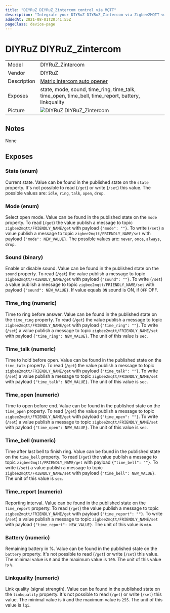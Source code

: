 ```yaml
---
title: "DIYRuZ DIYRuZ_Zintercom control via MQTT"
description: "Integrate your DIYRuZ DIYRuZ_Zintercom via Zigbee2MQTT with whatever smart home infrastructure you are using without the vendors bridge or gateway."
addedAt: 2021-08-01T20:41:55Z
pageClass: device-page
---
```


<!-- !!!! -->
<!-- ATTENTION: This file is auto-generated through docgen! -->
<!-- You can only edit the "## Notes"-Section till next h1 (#) or h2 heading (##). -->
<!-- Do NOT use h1 or h2 heading within "## Notes"-Section. -->
<!-- !!!! -->

# DIYRuZ DIYRuZ_Zintercom

|     |     |
|-----|-----|
| Model | DIYRuZ_Zintercom  |
| Vendor  | DIYRuZ  |
| Description | [Matrix intercom auto opener](https://diyruz.github.io/posts/zintercom/) |
| Exposes | state, mode, sound, time_ring, time_talk, time_open, time_bell, time_report, battery, linkquality |
| Picture | ![DIYRuZ DIYRuZ_Zintercom](https://psi-4ward.github.io/zigbee2mqtt.io/images/devices/DIYRuZ_Zintercom.jpg) |


<!-- Notes BEGIN: You can edit here -->
## Notes

None

<!-- Notes END: Do not edit below this line -->



## Exposes

### State (enum)
Current state.
Value can be found in the published state on the `state` property.
It's not possible to read (`/get`) or write (`/set`) this value.
The possible values are: `idle`, `ring`, `talk`, `open`, `drop`.

### Mode (enum)
Select open mode.
Value can be found in the published state on the `mode` property.
To read (`/get`) the value publish a message to topic `zigbee2mqtt/FRIENDLY_NAME/get` with payload `{"mode": ""}`.
To write (`/set`) a value publish a message to topic `zigbee2mqtt/FRIENDLY_NAME/set` with payload `{"mode": NEW_VALUE}`.
The possible values are: `never`, `once`, `always`, `drop`.

### Sound (binary)
Enable or disable sound.
Value can be found in the published state on the `sound` property.
To read (`/get`) the value publish a message to topic `zigbee2mqtt/FRIENDLY_NAME/get` with payload `{"sound": ""}`.
To write (`/set`) a value publish a message to topic `zigbee2mqtt/FRIENDLY_NAME/set` with payload `{"sound": NEW_VALUE}`.
If value equals `ON` sound is ON, if `OFF` OFF.

### Time_ring (numeric)
Time to ring before answer.
Value can be found in the published state on the `time_ring` property.
To read (`/get`) the value publish a message to topic `zigbee2mqtt/FRIENDLY_NAME/get` with payload `{"time_ring": ""}`.
To write (`/set`) a value publish a message to topic `zigbee2mqtt/FRIENDLY_NAME/set` with payload `{"time_ring": NEW_VALUE}`.
The unit of this value is `sec`.

### Time_talk (numeric)
Time to hold before open.
Value can be found in the published state on the `time_talk` property.
To read (`/get`) the value publish a message to topic `zigbee2mqtt/FRIENDLY_NAME/get` with payload `{"time_talk": ""}`.
To write (`/set`) a value publish a message to topic `zigbee2mqtt/FRIENDLY_NAME/set` with payload `{"time_talk": NEW_VALUE}`.
The unit of this value is `sec`.

### Time_open (numeric)
Time to open before end.
Value can be found in the published state on the `time_open` property.
To read (`/get`) the value publish a message to topic `zigbee2mqtt/FRIENDLY_NAME/get` with payload `{"time_open": ""}`.
To write (`/set`) a value publish a message to topic `zigbee2mqtt/FRIENDLY_NAME/set` with payload `{"time_open": NEW_VALUE}`.
The unit of this value is `sec`.

### Time_bell (numeric)
Time after last bell to finish ring.
Value can be found in the published state on the `time_bell` property.
To read (`/get`) the value publish a message to topic `zigbee2mqtt/FRIENDLY_NAME/get` with payload `{"time_bell": ""}`.
To write (`/set`) a value publish a message to topic `zigbee2mqtt/FRIENDLY_NAME/set` with payload `{"time_bell": NEW_VALUE}`.
The unit of this value is `sec`.

### Time_report (numeric)
Reporting interval.
Value can be found in the published state on the `time_report` property.
To read (`/get`) the value publish a message to topic `zigbee2mqtt/FRIENDLY_NAME/get` with payload `{"time_report": ""}`.
To write (`/set`) a value publish a message to topic `zigbee2mqtt/FRIENDLY_NAME/set` with payload `{"time_report": NEW_VALUE}`.
The unit of this value is `min`.

### Battery (numeric)
Remaining battery in %.
Value can be found in the published state on the `battery` property.
It's not possible to read (`/get`) or write (`/set`) this value.
The minimal value is `0` and the maximum value is `100`.
The unit of this value is `%`.

### Linkquality (numeric)
Link quality (signal strength).
Value can be found in the published state on the `linkquality` property.
It's not possible to read (`/get`) or write (`/set`) this value.
The minimal value is `0` and the maximum value is `255`.
The unit of this value is `lqi`.

